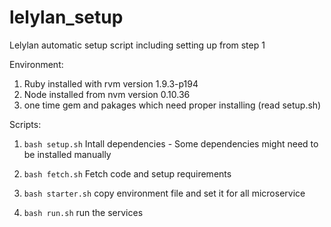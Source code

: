 # lelylan_setup
Lelylan automatic setup script including setting up from step 1

Environment:
1) Ruby installed with rvm version 1.9.3-p194
2) Node installed from nvm version 0.10.36
3) one time gem and pakages which need proper installing (read setup.sh)


Scripts:
1) <code>bash setup.sh</code>
    Intall dependencies - Some dependencies might need to be installed manually

2) <code>bash fetch.sh</code>
    Fetch code and setup requirements

3) <code>bash starter.sh</code>
    copy environment file and set it for all microservice

4) <code>bash run.sh</code>
    run the services